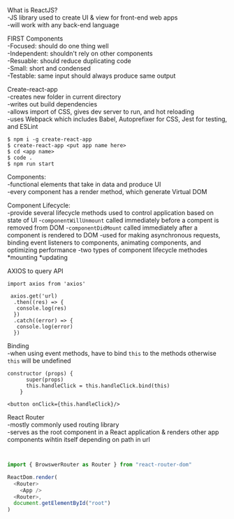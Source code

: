 What is ReactJS?  
  -JS library used to create UI & view for front-end web apps  
  -will work with any back-end language  
  
FIRST Components  
  -Focused: should do one thing well  
  -Independent: shouldn't rely on other components  
  -Resuable: should reduce duplicating code  
  -Small: short and condensed  
  -Testable: same input should always produce same output  
  

Create-react-app  
  -creates new folder in current directory  
  -writes out build dependencies  
  -allows import of CSS, gives dev server to run, and hot reloading  
  -uses Webpack which includes Babel, Autoprefixer for CSS, Jest for testing, and ESLint  
```  
$ npm i -g create-react-app
$ create-react-app <put app name here>
$ cd <app name>
$ code .
$ npm run start
```  
Components:  
  -functional elements that take in data and produce UI  
  -every component has a render method, which generate Virtual DOM  

Component Lifecycle:  
 -provide several lifecycle methods used to control application based on state of UI
 -`componentWillUnmount` called immediately before a compent is removed from DOM
 -`componentDidMount` called immediately after a component is rendered to DOM 
 -used for making asynchronous requests, binding event listeners to components, animating components, and optimizing performance
 -two types of component lifecycle methodes
  *mounting
  *updating
  
AXIOS to query API  
  ```
  import axios from 'axios'

   axios.get('url)
    .then((res) => {
     console.log(res)
    })
    .catch((error) => {
     console.log(error)
    })
  ```  

Binding   
 -when using event methods, have to bind `this` to the methods otherwise `this` will be undefined


``` 
constructor (props) {
      super(props)
      this.handleClick = this.handleClick.bind(this)
    }

<button onClick={this.handleClick}/>
```

React Router   
  -mostly commonly used routing library  
  -serves as the root component in a React application & renders other app components wihtin itself depending on path in url
 
```npm install --save react-router-dom
```

```index.js

import { BrowswerRouter as Router } from "react-router-dom"

ReactDom.render(
  <Router>
    <App />
  <Router>,
  document.getElementById("root")
)
```
 
   
 
